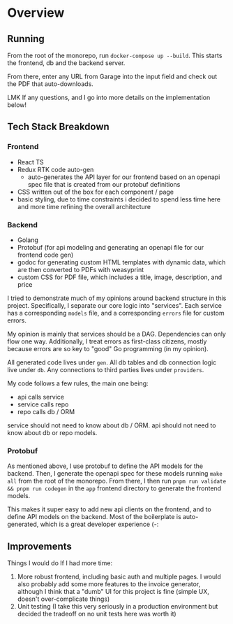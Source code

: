 # Overview

## Running
From the root of the monorepo, run `docker-compose up --build`. This starts the frontend, db and the backend server.

From there, enter any URL from Garage into the input field and check out the PDF that auto-downloads.

LMK If any questions, and I go into more details on the implementation below!

## Tech Stack Breakdown
### Frontend
- React TS
- Redux RTK code auto-gen
  - auto-generates the API layer for our frontend based on an openapi spec file that is created from our protobuf definitions
- CSS written out of the box for each component / page
- basic styling, due to time constraints i decided to spend less time here and more time refining the overall architecture

### Backend
- Golang
- Protobuf (for api modeling and generating an openapi file for our frontend code gen)
- godoc for generating custom HTML templates with dynamic data, which are then converted to PDFs with weasyprint
- custom CSS for PDF file, which includes a title, image, description, and price

I tried to demonstrate much of my opinions around backend structure in this project. Specifically, I separate our core logic into "services". Each service has a corresponding `models` file, and a corresponding `errors` file for custom errors.

My opinion is mainly that services should be a DAG. Dependencies can only flow one way. Additionally, I treat errors as first-class citizens, mostly because errors are so key to "good" Go programming (in my opinion).

All generated code lives under `gen`. All db tables and db connection logic live under `db`. Any connections to third parties lives under `providers`.

My code follows a few rules, the main one being:
- api calls service
- service calls repo
- repo calls db / ORM

service should not need to know about db / ORM. api should not need to know about db or repo models.

### Protobuf
As mentioned above, I use protobuf to define the API models for the backend. Then, I generate the openapi spec for these models running `make all` from the root of the monorepo. From there, I then run `pnpm run validate && pnpm run codegen` in the `app` frontend directory to generate the frontend models.

This makes it super easy to add new api clients on the frontend, and to define API models on the backend. Most of the boilerplate is auto-generated, which is a great developer experience (-:

## Improvements
Things I would do If I had more time:
1. More robust frontend, including basic auth and multiple pages. I would also probably add some more features to the invoice generator, although I think that a "dumb" UI for this project is fine (simple UX, doesn't over-complicate things)
2. Unit testing (I take this very seriously in a production environment but decided the tradeoff on no unit tests here was worth it)